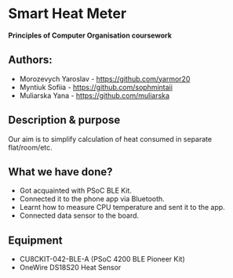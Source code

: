 # Smart Heat Meter
**Principles of Computer Organisation coursework**
## Authors:
* Morozevych Yaroslav - https://github.com/yarmor20
* Myntiuk Sofiia - https://github.com/sophmintaii
* Muliarska Yana - https://github.com/muliarska
## Description & purpose
Our aim is to simplify calculation of heat consumed in separate flat/room/etc.
## What we have done?
* Got acquainted with PSoC BLE Kit.
* Connected it to the phone app via Bluetooth.
* Learnt how to measure CPU temperature and sent it to the app.
* Connected data sensor to the board.
## Equipment
* CU8CKIT-042-BLE-A (PSoC 4200 BLE Pioneer Kit)
* OneWire DS18S20 Heat Sensor